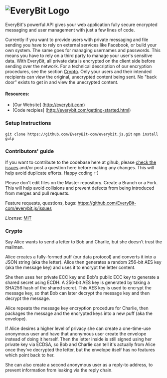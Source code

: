 
![EveryBit Logo](https://raw.githubusercontent.com/EveryBit-com/resources/master/EveryBitLogo.gif)
===========
EveryBit's powerful API gives your web application fully secure encrypted messaging and user management with just a few lines of code.

Currently if you want to provide users with private messaging and file sending you have to rely on external services like Facebook, or build your own system. The same goes for managing usernames and passwords. This means you have to rely on a third party to manage your user's sensitive data. With EveryBit, all private data is encrypted on the client side before sending over the network. For a technical description of our encryption procedures, see the section [Crypto](#crypto). Only your users and their intended recipients can view the original, unecrypted content being sent. No "back door" exists to get in and view the unecrypted content. 

#### **Resources:**

- [Our Website] (http://everybit.com)
- [Code recipies] (http://everybit.com/getting-started.html)


### Setup Instructions
  `git clone https://github.com/EveryBit-com/everybit.js.git`
  `npm install`
  `gulp`


### Contributors' guide
If you want to contribute to the codebase here at gihub, please [check the issues](https://github.com/EveryBit-com/everybit.js/issues?q=is%3Aopen) and/or post a question here before making any changes. This will help avoid duplicate efforts. Happy coding :-)

Please don't edit files on the Master repository. Create a Branch or a Fork. This will help avoid collisions and prevent defects from being introduced from merges and pull requests.

Feature requests, questions, bugs:
https://github.com/EveryBit-com/everybit.js/issues


*License*: [MIT](http://opensource.org/licenses/MIT)

### <a name="crypto"></a>Crypto

Say Alice wants to send a letter to Bob and Charlie, but she doesn't trust the mailman.

Alice creates a fully-formed puff (our data protocol) and converts it into a JSON string (aka the letter). Alice then generates a random 256-bit AES key (aka the message key) and uses it to encrypt the letter content. 

She then uses her private ECC key and Bob's public ECC key to generate a shared secret using ECDH. A 256-bit AES key is generated by taking a SHA256 hash of the shared secret. This AES key is used to encrypt the message key, so that Bob can later decrypt the message key and then decrypt the message. 

Alice repeats the message key encryption procedure for Charlie, then packages the message and the encrypted keys into a new puff (aka the envelope).

If Alice desires a higher level of privacy she can create a one-time-use anonymous user and have that anonymous user create the envelope instead of doing it herself. Then the letter inside is still signed using her private key via ECDSA, so Bob and Charlie can tell it's actually from Alice once they've decrypted the letter, but the envelope itself has no features which point back to her.

She can also create a second anonymous user as a reply-to address, to prevent information from leaking via the reply chain.
